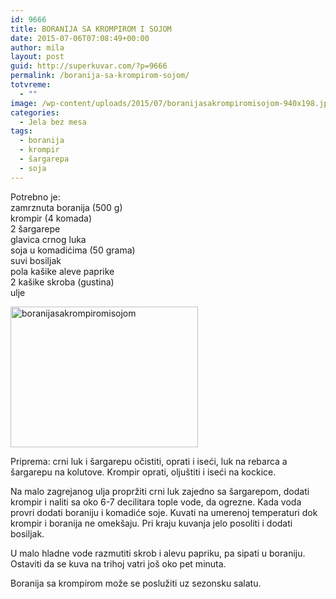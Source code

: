 ```yaml
---
id: 9666
title: BORANIJA SA KROMPIROM I SOJOM
date: 2015-07-06T07:08:49+00:00
author: mila
layout: post
guid: http://superkuvar.com/?p=9666
permalink: /boranija-sa-krompirom-sojom/
totvreme:
  - ""
image: /wp-content/uploads/2015/07/boranijasakrompiromisojom-940x198.jpg
categories:
  - Jela bez mesa
tags:
  - boranija
  - krompir
  - šargarepa
  - soja
---
```

Potrebno je:  
zamrznuta boranija (500 g)  
krompir (4 komada)  
2 šargarepe  
glavica crnog luka  
soja u komadićima (50 grama)  
suvi bosiljak  
pola kašike aleve paprike  
2 kašike skroba (gustina)  
ulje

[<img class="alignnone size-medium wp-image-9668" src="//superkuvar.com/wp-content/uploads/2015/07/boranijasakrompiromisojom-300x225.jpg" alt="boranijasakrompiromisojom" width="300" height="225" />](//superkuvar.com/wp-content/uploads/2015/07/boranijasakrompiromisojom-e1436166420929.jpg)

Priprema: crni luk i šargarepu očistiti, oprati i iseći, luk na rebarca a šargarepu na kolutove. Krompir oprati, oljuštiti i iseći na kockice.

Na malo zagrejanog ulja propržiti crni luk zajedno sa šargarepom, dodati krompir i naliti sa oko 6-7 decilitara tople vode, da ogrezne. Kada voda provri dodati boraniju i komadiće soje. Kuvati na umerenoj temperaturi dok krompir i boranija ne omekšaju. Pri kraju kuvanja jelo posoliti i dodati bosiljak.

U malo hladne vode razmutiti skrob i alevu papriku, pa sipati u boraniju. Ostaviti da se kuva na trihoj vatri još oko pet minuta.

Boranija sa krompirom može se poslužiti uz sezonsku salatu.